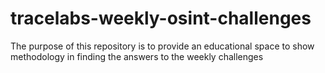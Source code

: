# tracelabs-weekly-osint-challenges
The purpose of this repository is to provide an educational space to show methodology in finding the answers to the weekly challenges
